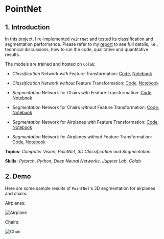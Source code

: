 # PointNet

## 1. Introduction

In this project, I re-implemented `PointNet` and tested its classification and segmentation performance. Please refer to my [report](report.pdf) to see full details, i.e., technical discussions, how to run the code, qualitative and quantitative results.

The models are trained and hosted on `Colab`:

- _Classification_ Network _with_ Feature Transformation: [Code](https://drive.google.com/drive/folders/1xUxI9VPA4Vp2u_Sh8BU5ZCxtuJgMXIZQ?usp=sharing), [Notebook](https://colab.research.google.com/drive/1FjOhSOztuWnt8hHVKg5FechXbFR2pbsd?usp=sharing)

- _Classification_ Network _without_ Feature Transformation: [Code](https://drive.google.com/drive/folders/1t625svLNEIpeDWmaXq5D6SAVNC70QF74?usp=sharing), [Notebook](https://colab.research.google.com/drive/1aHgOg6aq_M8HRdfYTWR_AjCBAZQfwjLe?usp=sharing)

- _Segmentation_ Network for Chairs _with_ Feature Transformation: [Code](https://drive.google.com/drive/folders/1xiGz62jRmxjQDR4xEzxo5llezZiqbD5R?usp=sharing), [Notebook](https://colab.research.google.com/drive/1kwGVVqXNd2aXZcTrrDLoZu2sysOpRLCP?usp=sharing)

- _Segmentation_ Network for Chairs _without_ Feature Transformation: [Code](https://drive.google.com/drive/folders/1_7i0SzVHMoZz5XcHP_owx1HEFSsL-K6v?usp=sharing), [Notebook](https://colab.research.google.com/drive/1-YrVgRn7t8DQgLZMieGFTz5yc5l9Prrn?usp=sharing)

- _Segmentation_ Network for Airplanes _with_ Feature Transformation: [Code](https://drive.google.com/drive/folders/1z00X8bY8b9JLUFimjE4gVWBm_GU00jzp?usp=sharing), [Notebook](https://colab.research.google.com/drive/1WpB4lwu8FhCUEVGqazXvTbZgG3FnN2Jn?usp=sharing)

- _Segmentation_ Network for Airplanes _without_ Feature Transformation: [Code](https://drive.google.com/drive/folders/1YmJwO0HiscNH3bqEwQY2NczjF9adqTrH?usp=sharing), [Notebook](https://colab.research.google.com/drive/1lqwNBY_ZfGeEQYNwWVRxiv-675k0L98C?usp=sharing)

**Topics:** _Computer Vision_, _PointNet_, _3D Classification and Segmentation_

**Skills:** _Pytorch_, _Python_, _Deep Neural Networks_, _Jupyter Lab_, _Colab_

## 2. Demo

Here are some sample results of `PointNet`'s 3D segmentation for airplanes and chairs:

Airplanes:

![Airplane](/demo/airplane.png)

Chairs:

![Chair](/demo/chair.png)
